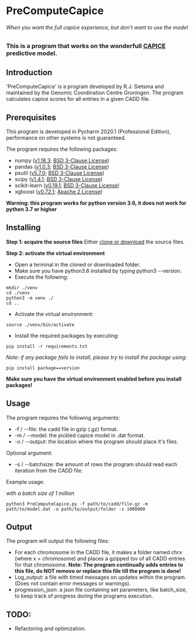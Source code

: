 # PreComputeCapice
###### When you want the full capice experience, but don't want to use the model

### This is a program that works on the wonderfull [CAPICE](https://github.com/molgenis/capice) predictive model.

## Introduction

'PreComputeCapice' is a program developed by R.J. Sietsma and maintained by the Genomic Coordination Centre Groningen.
The program calculates capice scores for all entries in a given CADD file.

## Prerequisites

This program is developed in Pycharm 2020.1 (Professional Edition), performance on other systems is not guaranteed.

The program requires the following packages:
 
 * numpy ([v1.18.3](https://github.com/numpy/numpy/releases); [BSD 3-Clause License](https://www.numpy.org/license.html))
 * pandas ([v1.0.3](https://github.com/pandas-dev/pandas); [BSD 3-Clause License](https://github.com/pandas-dev/pandas/blob/master/LICENSE))
 * psutil ([v5.7.0](https://github.com/giampaolo/psutil); [BSD 3-Clause License](https://github.com/giampaolo/psutil/blob/master/LICENSE))
 * scipy ([v1.4.1](https://github.com/scipy/scipy); [BSD 3-Clause License](https://github.com/giampaolo/psutil/blob/master/LICENSE))
 * scikit-learn ([v0.19.1](https://scikit-learn.org/stable/whats_new.html); [BSD 3-Clause License](https://github.com/scikit-learn/scikit-learn/blob/master/COPYING))
 * xgboost ([v0.72.1](https://github.com/dmlc/xgboost); [Apache 2 License](https://github.com/dmlc/xgboost/blob/master/LICENSE))
 
__Warning: this program works for python version 3.6, it does not work for python 3.7 or higher__

## Installing

**Step 1: acquire the source files**
Either [clone or download](https://github.com/SietsmaRJ/calculate_capice_precompute_scores/tree/master) the source files.

**Step 2: activate the virtual environment**
- Open a terminal in the cloned or downloaded folder.
- Make sure you have python3.6 installed by typing python3 --version.
-  Execute the following:
```console
mkdir ./venv
cd ./venv
python3 -m venv ./
cd ..
```
-  Activate the virtual environment:
```console
source ./venv/bin/activate
```
- Install the required packages by executing:
```console
pip install -r requirements.txt
```

_Note: if any package fails to install, please try to install the package using:_
```console
pip install package==version
```
__Make sure you have the virtual environment enabled before you install packages!__

## Usage

The program requires the following arguments:

- -f / --file: the cadd file in gzip (.gz) format.
- -m / --model: the pickled capice model in .dat format.
- -o / --output: the location where the program should place it's files.

Optional argument:

- -s / --batchsize: the amount of rows the program should read each iteration from the CADD file.

Example usage:

_with a batch size of 1 million_
```console
python3 PreComputeCapice.py -f path/to/cadd/file.gz -m path/to/model.dat -o path/to/output/folder -s 1000000
```

## Output

The program will output the following files:
- For each chromosome in the CADD file, it makes a folder named chrx (where x = chromosome) and places a gzipped tsv of all CADD entries for that chromosome.
__Note: The program continually adds entries to this file, do NOT remove or replace this file till the program is done!__
- Log_output: a file with timed messages on updates within the program. (Does not contain error messages or warnings).
- progression_json: a json file containing set parameters, like batch_size, to keep track of progress during the programs execution.

## TODO:
- Refactoring and optimization.